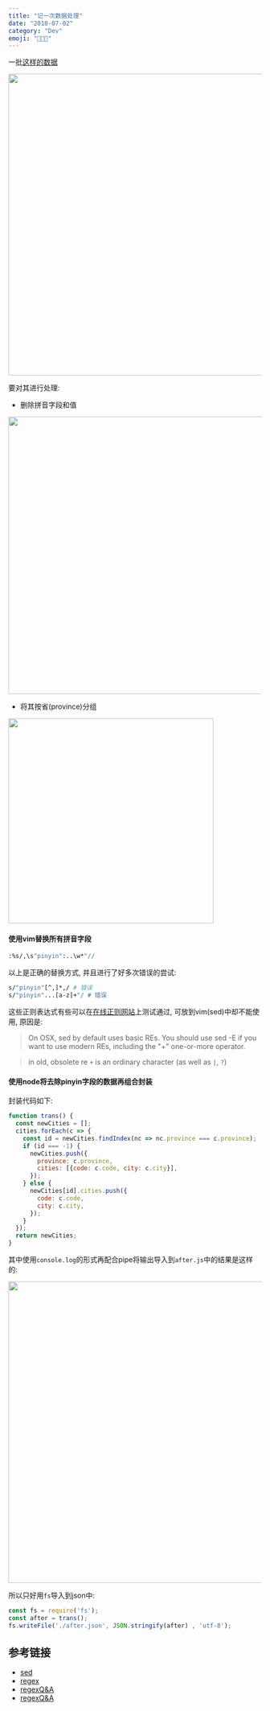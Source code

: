 ```yaml
---
title: "记一次数据处理"
date: "2018-07-02"
category: "Dev"
emoji: "👨🏼‍💻"
---
```


一批[这样的数据](https://github.com/williambao/cities/blob/master/cities.json)

<img src="https://raw.githubusercontent.com/FaiChou/faichou.github.io/master/img/qiniu/markdown/1530540635405.png" width="600"/>

要对其进行处理:

- 删除拼音字段和值

<img src="https://raw.githubusercontent.com/FaiChou/faichou.github.io/master/img/qiniu/markdown/1530540716994.png" width="552"/>

- 将其按省(province)分组

<img src="https://raw.githubusercontent.com/FaiChou/faichou.github.io/master/img/qiniu/markdown/1530540761262.png" width="408"/>

#### 使用vim替换所有拼音字段

```bash
:%s/,\s"pinyin":..\w*"//
```

以上是正确的替换方式, 并且进行了好多次错误的尝试:

```bash
s/"pinyin"[^,]*,/ # 错误
s/"pinyin"...[a-z]+"/ # 错误
```

这些正则表达式有些可以在[在线正则网站](https://regexr.com/)上测试通过,
可放到vim(sed)中却不能使用, 原因是:

> On OSX, sed by default uses basic REs. You should use sed -E if you want to use modern REs, including the "+" one-or-more operator.

> in old, obsolete re `+` is an ordinary character (as well as `|`, `?`)



#### 使用node将去除pinyin字段的数据再组合封装

封装代码如下:

```javascript
function trans() {
  const newCities = [];
  cities.forEach(c => {
    const id = newCities.findIndex(nc => nc.province === c.province);
    if (id === -1) {
      newCities.push({
        province: c.province,
        cities: [{code: c.code, city: c.city}],
      });
    } else {
      newCities[id].cities.push({
        code: c.code,
        city: c.city,
      });
    }
  });
  return newCities;
}
```

其中使用`console.log`的形式再配合pipe将输出导入到`after.js`中的结果是这样的:

<img src="https://raw.githubusercontent.com/FaiChou/faichou.github.io/master/img/qiniu/markdown/1530541245978.png" width="600"/>

所以只好用`fs`导入到json中:

```javascript
const fs = require('fs');
const after = trans();
fs.writeFile('./after.json', JSON.stringify(after) , 'utf-8');
```

## 参考链接

- [sed](https://coolshell.cn/articles/9104.html)
- [regex](https://github.com/zeeshanu/learn-regex/blob/master/README-cn.md)
- [regexQ&A](https://stackoverflow.com/questions/1227174/sed-on-os-x-cant-seem-to-use-in-regexps)
- [regexQ&A](https://stackoverflow.com/questions/4453760/how-to-escape-plus-sign-on-mac-os-x-bsd-sed/4453890)

